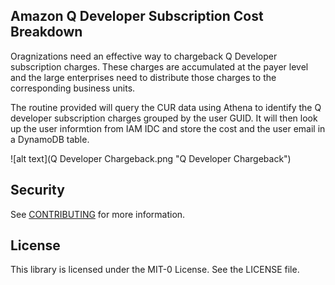 ## Amazon Q Developer Subscription Cost Breakdown

Oragnizations need an effective way to chargeback Q Developer subscription charges. These charges are accumulated at the payer level and the large enterprises need to distribute those charges to the corresponding business units. 

The routine provided will query the CUR data using Athena to identify the Q developer subscription charges grouped by the user GUID. It will then look up the user informtion from IAM IDC and store the cost and the user email in a DynamoDB table.

![alt text](Q Developer Chargeback.png "Q Developer Chargeback")

## Security

See [CONTRIBUTING](CONTRIBUTING.md#security-issue-notifications) for more information.

## License

This library is licensed under the MIT-0 License. See the LICENSE file.

